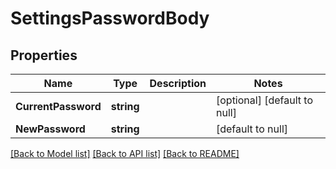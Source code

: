 # SettingsPasswordBody

## Properties
Name | Type | Description | Notes
------------ | ------------- | ------------- | -------------
**CurrentPassword** | **string** |  | [optional] [default to null]
**NewPassword** | **string** |  | [default to null]

[[Back to Model list]](../README.md#documentation-for-models) [[Back to API list]](../README.md#documentation-for-api-endpoints) [[Back to README]](../README.md)

